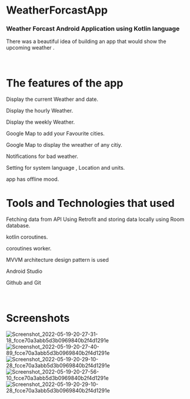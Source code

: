 # WeatherForcastApp
<h3>Weather Forcast Android Application using Kotlin language</h3>
<p>There was a beautiful idea of building an app that would show the upcoming weather . </p>
<br>

# The features of the app
<p>Display the current Weather and date.</p>
<p>Display the hourly Weather.</p>
<p>Display the weekly Weather.</p>
<p>Google Map to add your Favourite cities.</p>
<p>Google Map to display the wreather of any citiy.</p>
<p>Notifications for bad weather.</p>
<p>Setting for system language , Location and units.</p>
<p>app has offline mood.</p>

# Tools and Technologies that used
<p>Fetching data from API Using Retrofit and storing data locally using Room database.</p>
<p>kotlin coroutines.</p>
<p>coroutines worker.</P>
<p>MVVM architecture design pattern is used</p>
<p>Android Studio</p>
<p>Github and Git</p> <br>

# Screenshots
![Screenshot_2022-05-19-20-27-31-18_fcce70a3abb5d3b0969840b2f4d1291e](https://user-images.githubusercontent.com/81652090/169376324-f8adbc80-e08c-4e4f-abce-ff36e093f2f6.jpg)
![Screenshot_2022-05-19-20-27-40-89_fcce70a3abb5d3b0969840b2f4d1291e](https://user-images.githubusercontent.com/81652090/169376833-fe489de5-4749-4fd4-8fdb-be8b713258cb.jpg)
![Screenshot_2022-05-19-20-29-10-28_fcce70a3abb5d3b0969840b2f4d1291e](https://user-images.githubusercontent.com/81652090/169376107-a5fe742f-2dbb-499a-be2d-11a554566fad.jpg)
![Screenshot_2022-05-19-20-27-56-10_fcce70a3abb5d3b0969840b2f4d1291e](https://user-images.githubusercontent.com/81652090/169376440-0f66201e-c088-4853-a8c4-cdad1cc5b6e1.jpg)
![Screenshot_2022-05-19-20-29-10-28_fcce70a3abb5d3b0969840b2f4d1291e](https://user-images.githubusercontent.com/81652090/169375532-b1069c76-9d3a-482a-b2b0-2576e27de64a.jpg)
